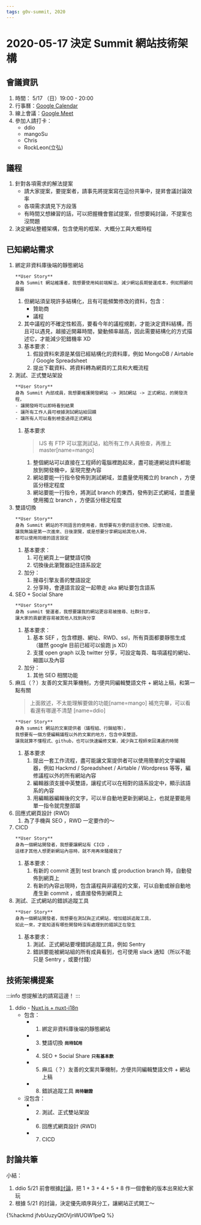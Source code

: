 ```yaml
---
tags: g0v-summit, 2020
---
```

# 2020-05-17 決定 Summit 網站技術架構

## 會議資訊

1. 時間： 5/17 （日）19:00 - 20:00
2. 行事曆：[Google Calendar](https://calendar.google.com/event?action=TEMPLATE&tmeid=Mm43dmRvNmhiZmU5dnEwM3NhZWplY2V2YmkgYXNrbWlzby5jb21fcnYyajRiYnZzdDQ0OW43M2g5cTZnZDYzNmtAZw&tmsrc=askmiso.com_rv2j4bbvst449n73h9q6gd636k%40group.calendar.google.com)
3. 線上會議：[Google Meet](https://meet.google.com/hfy-ijeh-bjj?hs=122&authuser=0)
5. 參加人請打卡：
   - ddio
   - mangoSu
   - Chris
   - RockLeon(立弘)

## 議程

1. 針對各項需求的解法提案
   - 請大家提案，要提案者，請事先將提案寫在這份共筆中，提昇會議討論效率
   - 各項需求請見下方段落
   - 有時間又想練習的話，可以把握機會嘗試提案，但想要純討論，不提案也沒問題
2. 決定網站整體架構，包含使用的框架、大概分工與大概時程

## 已知網站需求

1. 綁定非資料庫後端的靜態網站
   ```
   **User Story**
   身為 Summit 網站維護者，我想要使用純前端解法，減少網站長期營運成本，例如照顧伺服器
   ```
   1. 但網站須呈現許多結構化，且有可能頻繁修改的資料，包含：
      - 贊助商
      - 議程
   2. 其中議程的不確定性較高，要看今年的議程規劃，才能決定資料結構，而且可以遇見，越接近開幕時間，變動頻率越高，因此需要結構化的方式描述它，才能減少犯錯機率 XD
   3. 基本要求：
      1. 假設資料來源是某個已經結構化的資料庫，例如 MongoDB / Airtable / Google Spreadsheet
      2. 提出下載資料、將資料轉為網頁的工具和大概流程
2. 測試、正式雙站架設
   ```
   **User Story**
   身為 Summit 內部成員，我想要維護開發網站 -> 測試網站 -> 正式網站，的開發流程，
   - 讓開發時可以即時看到結果
   - 讓所有工作人員可根據測試網站給回饋
   - 讓所有人可以看到檢查過得正式網站
   ```
   1. 基本要求
      > IJS 有 FTP 可以當測試站，給所有工作人員檢查，再推上 master[name=mango]
      1. 整個網站可以直接在工程師的電腦裡跑起來，盡可能連網站資料都能放到開發機中，呈現完整內容
      2. 網站要能一行指令發佈到測試網域，並盡量使用獨立的 branch ，方便區分穩定程度
      3. 網站要能一行指令，將測試 branch 的東西，發佈到正式網域，並盡量使用獨立 branch ，方便區分穩定程度
3. 雙語切換
   ```
   **User Story**
   身為 Summit 網站的不同語言的使用者，我想要有方便的語言切換、記憶功能，
   讓我無論是第一次進來、日後瀏覽，或是想要分享網站給其他人時，
   都可以使用同樣的語言設定
   ```
   1. 基本要求：
      1. 可在網頁上一鍵雙語切換
      2. 切換後此瀏覽器記住語系設定
   2. 加分：
      1. 搜尋引擎友善的雙語設定
      2. 分享時，會連語言設定一起帶走 aka 網址要包含語系
4. SEO + Social Share
   ```
   **User Story**
   身為 summit 營運者，我想要讓我的網站更容易被搜尋、社群分享，
   讓大家的貢獻更容易被其他人找到與分享
   ```
   1. 基本要求：
      1. 基本 SEF ，包含標題、網址、RWD、ssl，所有頁面都要靜態生成（雖然 google 目前已經可以偷跑 js XD）
      2. 支援 open graph 以及 twitter 分享，可設定每頁、每項議程的網址、縮圖以及內容
   2. 加分：
      1. 其他 SEO 相關功能
5. 麻瓜（？）友善的文案共筆機制，方便共同編輯雙語文件 + 網站上稿，和第一點有關
   > 上面敘述，不太能理解要做的功能[name=mango]
   > 補充完畢，可以看看還有哪邊不清楚 [name=ddio]
   ```
   **User Story**
   身為 summit 網站的文案提供者（議程組、行銷組等），
   我想要有一個方便編輯議程以外的文案的地方，包含中英雙語，
   讓我就算不懂程式、github，也可以快速編修文案，減少與工程師來回溝通的時間
   ```
   1. 基本要求
      1. 提出一套工作流程，盡可能讓文案提供者可以使用簡單的文字編輯器，例如 Hackmd / Spreadsheet / Airtable / Wordpress 等等，編修議程以外的所有網站內容
      2. 編輯器須支援中英雙語，讓程式可以在相對的語系設定中，顯示該語系的內容
      3. 用編輯器編輯後的文字，可以半自動地更新到網站上，也就是要能用單一指令就完整部屬
6. 回應式網頁設計 (RWD)
   1. 為了手機與 SEO ，RWD 一定要作的～
7. CICD
    ```
    **User Story**
    身為一個網站開發者，我想要讓網站有 CICD ，
    這樣才其他人想更新網站內容時，就不用再來騷擾我了
    ```
    1. 基本要求：
       1. 有新的 commit 進到 test branch 或 production branch 時，自動發佈到網頁上
       2. 有新的內容出現時，包含議程與非議程的文案，可以自動或辦自動地產生新 commit ，或直接發佈到網頁上
8. 測試、正式網站的錯誤追蹤工具
   ```
   **User Story**
   身為一個網站開發者，我想要在測試與正式網站，增加錯誤追蹤工具，
   如此一來，才能知道有哪些開發時沒有處理到的錯誤正在發生
   ```
   1. 基本要求：
      1. 測試、正式網站要埋錯誤追蹤工具，例如 Sentry 
      2. 錯誤要能被網站組的所有成員看到，也可使用 slack 通知（所以不能只是 Sentry ，或要付錢）

## 技術架構提案

:::info
想提解法的請寫這邊！
:::

1. ddio -  [Nuxt.js + nuxt-i18n](https://g0v.hackmd.io/wT1nunZTR_Wg3MNwR6FZDw)
   - 包含：
     - 1. 綁定非資料庫後端的靜態網站
     - 3. 雙語切換 **`尚待試用`**
     - 4. SEO + Social Share **`只有基本款`**
     - 5. 麻瓜（？）友善的文案共筆機制，方便共同編輯雙語文件 + 網站上稿
     - 8. 錯誤追蹤工具 **`尚待驗證`**
   - 沒包含：
     - 2. 測試、正式雙站架設
     - 6. 回應式網頁設計 (RWD)
     - 7. CICD
     
     

## 討論共筆

小結：

1. ddio 5/21 前會根據[討論](https://g0v.hackmd.io/wT1nunZTR_Wg3MNwR6FZDw)，把 1 + 3 + 4 + 5 + 8 作一個會動的版本出來給大家玩
2. 根據 5/21 的討論，決定優先順序與分工，讓網站正式開工～


{%hackmd jfvbUuzyQtOVjnWUOW1peQ %}